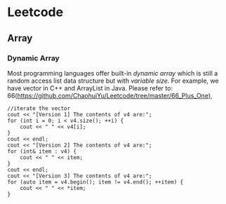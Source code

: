 # Leetcode

## Array 

### Dynamic Array
  Most programming languages offer built-in *dynamic array* which is still a random access list data structure but with *variable size*. For example, we have vector in C++ and ArrayList in Java.
  Please refer to: 66(https://github.com/ChaohuiYu/Leetcode/tree/master/66_Plus_One),

    //iterate the vector
    cout << "[Version 1] The contents of v4 are:";
    for (int i = 0; i < v4.size(); ++i) {
        cout << " " << v4[i];
    }
    cout << endl;
    cout << "[Version 2] The contents of v4 are:";
    for (int& item : v4) {
        cout << " " << item;
    }
    cout << endl;
    cout << "[Version 3] The contents of v4 are:";
    for (auto item = v4.begin(); item != v4.end(); ++item) {
        cout << " " << *item;
    }
